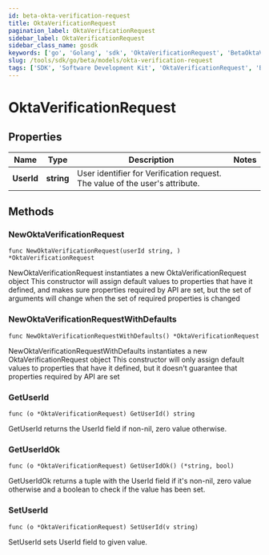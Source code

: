 ```yaml
---
id: beta-okta-verification-request
title: OktaVerificationRequest
pagination_label: OktaVerificationRequest
sidebar_label: OktaVerificationRequest
sidebar_class_name: gosdk
keywords: ['go', 'Golang', 'sdk', 'OktaVerificationRequest', 'BetaOktaVerificationRequest'] 
slug: /tools/sdk/go/beta/models/okta-verification-request
tags: ['SDK', 'Software Development Kit', 'OktaVerificationRequest', 'BetaOktaVerificationRequest']
---
```


# OktaVerificationRequest

## Properties

Name | Type | Description | Notes
------------ | ------------- | ------------- | -------------
**UserId** | **string** | User identifier for Verification request. The value of the user&#39;s attribute. | 

## Methods

### NewOktaVerificationRequest

`func NewOktaVerificationRequest(userId string, ) *OktaVerificationRequest`

NewOktaVerificationRequest instantiates a new OktaVerificationRequest object
This constructor will assign default values to properties that have it defined,
and makes sure properties required by API are set, but the set of arguments
will change when the set of required properties is changed

### NewOktaVerificationRequestWithDefaults

`func NewOktaVerificationRequestWithDefaults() *OktaVerificationRequest`

NewOktaVerificationRequestWithDefaults instantiates a new OktaVerificationRequest object
This constructor will only assign default values to properties that have it defined,
but it doesn't guarantee that properties required by API are set

### GetUserId

`func (o *OktaVerificationRequest) GetUserId() string`

GetUserId returns the UserId field if non-nil, zero value otherwise.

### GetUserIdOk

`func (o *OktaVerificationRequest) GetUserIdOk() (*string, bool)`

GetUserIdOk returns a tuple with the UserId field if it's non-nil, zero value otherwise
and a boolean to check if the value has been set.

### SetUserId

`func (o *OktaVerificationRequest) SetUserId(v string)`

SetUserId sets UserId field to given value.



